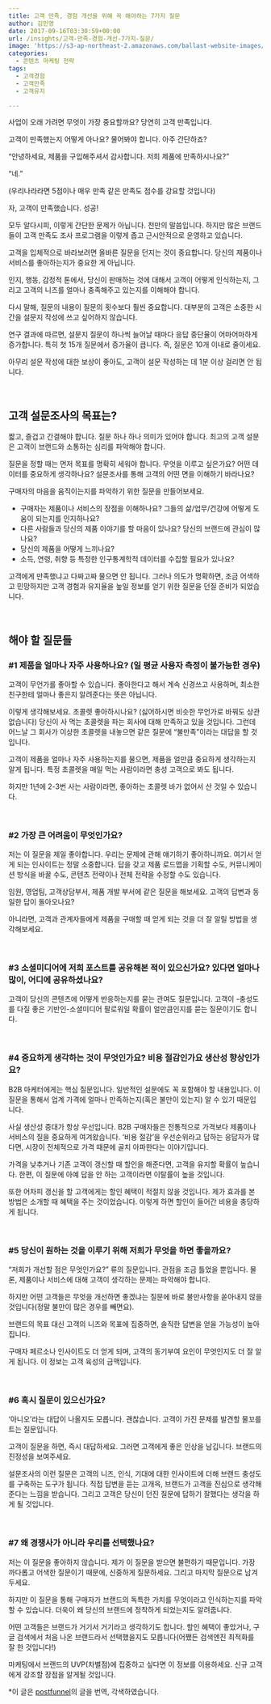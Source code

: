 ```yaml
---
title: 고객 만족, 경험 개선을 위해 꼭 해야하는 7가지 질문
author: 김민영
date: 2017-09-16T03:30:59+00:00
url: /insights/고객-만족-경험-개선-7가지-질문/
image: 'https://s3-ap-northeast-2.amazonaws.com/ballast-website-images/wp-content/uploads/2017/09/16122845/%EA%B3%A0%EA%B0%9D-%EA%B2%BD%ED%97%98-%EC%A7%88%EB%AC%B8-2.jpg'
categories:
  - 콘텐츠 마케팅 전략
tags:
  - 고객경험
  - 고객만족
  - 고객유지

---
```

사업이 오래 가려면 무엇이 가장 중요할까요? 당연히 고객 만족입니다.

고객이 만족했는지 어떻게 아나요? 물어봐야 합니다. 아주 간단하죠?

“안녕하세요, 제품을 구입해주셔서 감사합니다. 저희 제품에 만족하시나요?”

“네.”

(우리나라라면 5점이나 매우 만족 같은 만족도 점수를 강요할 것입니다)

자, 고객이 만족했습니다. 성공!

모두 알다시피, 이렇게 간단한 문제가 아닙니다. 천만의 말씀입니다. 하지만 많은 브랜드들이 고객 만족도 조사 프로그램을 이렇게 좁고 근시안적으로 운영하고 있습니다.

고객을 입체적으로 바라보려면 올바른 질문을 던지는 것이 중요합니다. 당신의 제품이나 서비스를 좋아하는지가 중요한 게 아닙니다.

인지, 행동, 감정적 톤에서, 당신이 판매하는 것에 대해서 고객이 어떻게 인식하는지, 그리고 고객의 니즈를 얼마나 충족해주고 있는지를 이해해야 합니다.

다시 말해, 질문의 내용이 질문의 횟수보다 훨씬 중요합니다. 대부분의 고객은 소중한 시간을 설문지 작성에 쓰고 싶어하지 않습니다.

연구 결과에 따르면, 설문지 질문이 하나씩 늘어날 때마다 응답 중단율이 어마어마하게 증가합니다. 특히 첫 15개 질문에서 증가율이 큽니다. 즉, 질문은 10개 이내로 줄이세요.

아무리 설문 작성에 대한 보상이 좋아도, 고객이 설문 작성하는 데 1분 이상 걸리면 안 됩니다.

&nbsp;

## 고객 설문조사의 목표는?

짧고, 즐겁고 간결해야 합니다. 질문 하나 하나 의미가 있어야 합니다. 최고의 고객 설문은 고객이 브랜드와 소통하는 심리를 파악해야 합니다.

질문을 정할 때는 먼저 목표를 명확히 세워야 합니다. 무엇을 이루고 싶은가요? 어떤 데이터를 중요하게 생각하나요? 설문조사를 통해 고객의 어떤 면을 이해하기 바라나요?

구매자의 마음을 움직이는지를 파악하기 위한 질문을 만들어보세요.

  * 구매자는 제품이나 서비스의 장점을 이해하나요? 그들의 삶/업무/건강에 어떻게 도움이 되는지를 인지하나요?
  * 다른 사람들과 당신의 제품 이야기를 할 마음이 있나요? 당신의 브랜드에 관심이 많나요?
  * 당신의 제품을 어떻게 느끼나요?
  * 소득, 연령, 취향 등 특정한 인구통계학적 데이터를 수집할 필요가 있나요?

고객에게 만족했냐고 다짜고짜 물으면 안 됩니다. 그러나 의도가 명확하면, 조금 어색하고 민망하지만 고객 경험과 유지율을 높일 정보를 얻기 위한 질문을 던질 준비가 되었습니다.

&nbsp;

## 해야 할 질문들

### #1 제품을 얼마나 자주 사용하나요? (일 평균 사용자 측정이 불가능한 경우)

고객이 무언가를 좋아할 수 있습니다. 좋아한다고 해서 계속 신경쓰고 사용하며, 최소한 친구한테 얼마나 좋은지 알려준다는 뜻은 아닙니다.

이렇게 생각해보세요. 초콜렛 좋아하시나요? (싫어하시면 비슷한 무언가로 바꿔도 상관 없습니다) 당신이 사 먹는 초콜렛을 파는 회사에 대해 만족하고 있을 것입니다. 그런데 어느날 그 회사가 이상한 초콜렛을 내놓으면 같은 질문에 “불만족”이라는 대답을 할 것입니다.

고객이 제품을 얼마나 자주 사용하는지를 물으면, 제품을 얼만큼 중요하게 생각하는지 알게 됩니다. 특정 초콜렛을 매일 먹는 사람이라면 충성 고객으로 봐도 됩니다.

하지만 1년에 2-3번 사는 사람이라면, 좋아하는 초콜렛 바가 없어서 산 것일 수 있습니다.

&nbsp;

### #2 가장 큰 어려움이 무엇인가요?

저는 이 질문을 제일 좋아합니다. 우리는 문제에 관해 얘기하기 좋아하니까요. 여기서 얻게 되는 인사이트는 정말 소중합니다. 답을 갖고 제품 로드맵을 기획할 수도, 커뮤니케이션 방식을 바꿀 수도, 콘텐츠 전략이나 전체 전략을 수정할 수도 있습니다.

임원, 영업팀, 고객상담부서, 제품 개발 부서에 같은 질문을 해보세요. 고객의 답변과 동일한 답이 돌아오나요?

아니라면, 고객과 관계자들에게 제품을 구매할 때 얻게 되는 것을 더 잘 알릴 방법을 생각해보세요.

&nbsp;

### #3 소셜미디어에 저희 포스트를 공유해본 적이 있으신가요? 있다면 얼마나 많이, 어디에 공유하셨나요?

고객이 당신의 콘텐츠에 어떻게 반응하는지를 묻는 관여도 질문입니다. 고객이 -충성도를 다질 좋은 기반인-소셜미디어 팔로워일 확률이 얼만큼인지를 묻는 질문이기도 합니다.

&nbsp;

### #4 중요하게 생각하는 것이 무엇인가요? 비용 절감인가요 생산성 향상인가요?

B2B 마케터에게는 핵심 질문입니다. 일반적인 설문에도 꼭 포함해야 할 내용입니다. 이 질문을 통해서 업계 가격에 얼마나 만족하는지(혹은 불만이 있는지) 알 수 있기 때문입니다.

사실 생산성 증대가 항상 우선입니다. B2B 구매자들은 전통적으로 가격보다 제품이나 서비스의 질을 중요하게 여겨왔습니다. ‘비용 절감’을 우선순위라고 답하는 응답자가 많다면, 시장이 전체적으로 가격 때문에 골치 아파한다는 이야기입니다.

가격을 낮추거나 기존 고객이 갱신할 때 할인을 해준다면, 고객을 유지할 확률이 높습니다. 한편, 이 질문에 아예 답을 안 하는 고객이라면 이탈률이 높을 것입니다.

또한 어차피 갱신을 할 고객에게는 할인 혜택이 적절치 않을 것입니다. 제가 효과를 본 방법은 소개할 때 혜택을 주는 것이었습니다. 이렇게 하면 할인이 들어간 비용을 충당하게 됩니다.

&nbsp;

### #5 당신이 원하는 것을 이루기 위해 저희가 무엇을 하면 좋을까요?

“저희가 개선할 점은 무엇인가요?” 류의 질문입니다. 관점을 조금 틀었을 뿐입니다. 물론, 제품이나 서비스에 대해 고객이 생각하는 문제는 파악해야 합니다.

하지만 어떤 고객들은 무엇을 개선하면 좋겠냐는 질문에 바로 불만사항을 쏟아내지 않을 것입니다(정말 불만이 많은 경우를 빼면요).

브랜드의 목표 대신 고객의 니즈와 목표에 집중하면, 솔직한 답변을 얻을 가능성이 높아집니다.

구매자 페르소나 인사이트도 더 얻게 되며, 고객의 동기부여 요인이 무엇인지도 더 잘 알게 됩니다. 이 정보는 고객 육성의 금맥입니다.

&nbsp;

### #6 혹시 질문이 있으신가요?

‘아니오’라는 대답이 나올지도 모릅니다. 괜찮습니다. 고객이 가진 문제를 발견할 물꼬를 트는 질문입니다.

고객이 질문을 하면, 즉시 대답하세요. 그러면 고객에게 좋은 인상을 남깁니다. 브랜드의 진정성을 보여주세요.

설문조사의 이런 질문은 고객의 니즈, 인식, 기대에 대한 인사이트에 더해 브랜드 충성도를 구축하는 도구가 됩니다. 직접 답변을 듣는 고개윽, 브랜드가 고객을 진심으로 생각해준다는 느낌을 받습니다. 그리고 고객은 당신이 던진 질문에 답하기 잘했다는 생각을 하게 될 것입니다.

&nbsp;

### #7 왜 경쟁사가 아니라 우리를 선택했나요?

저는 이 질문을 좋아하지 않습니다. 제가 이 질문을 받으면 불편하기 때문입니다. 가장 까다롭고 어색한 질문이기 때문에, 신중하게 질문하세요. 그리고 마지막 질문으로 남겨두세요.

하지만 이 질문을 통해 구매자가 브랜드의 독특한 가치를 무엇이라고 인식하는지를 파악할 수 있습니다. 더욱이 왜 당신의 브랜드에 정착하게 되었는지도 알려줍니다.

어떤 고객들은 브랜드가 거기서 거기라고 생각하기도 합니다. 할인 혜택이 좋았거나, 구글 검색에서 처음 나온 브랜드라서 선택했을지도 모릅니다(어쨌든 검색엔진 최적화를 잘 한 것입니다!)

마케팅에서 브랜드의 UVP(차별점)에 집중하고 싶다면 이 정보를 이용하세요. 신규 고객에게 강조할 장점을 알게될 것입니다.

*이 글은 [postfunnel][1]의 글을 번역, 각색하였습니다.

 [1]: https://postfunnel.com